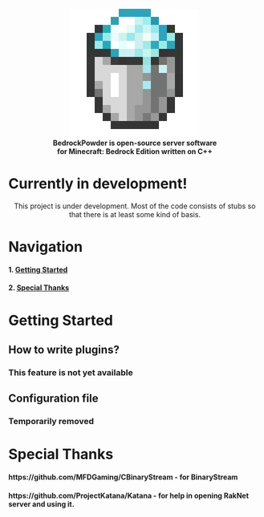 <p align="center">
    <picture>
        <img src="icon.png" loading="eager" alt=""/>
    </picture>
    <br>
    <b>BedrockPowder is open-source server software</b>
    <br>
    <b>for Minecraft: Bedrock Edition written on C++</b>
</p>

<h1>Currently in development!</h1>
    <p align="center">
        This project is under development.  Most of the code consists of stubs so that there is at least some kind of basis.
    </p>


<h1>Navigation</h1>
    <h4>1. <a href=README.md#getting-started>Getting Started</a></h3>
    <h4>2. <a href=README.md#special-thanks>Special Thanks</a></h3>

<h1>Getting Started</h1>
    <h2>How to write plugins?</h3>
        <h3>This feature is not yet available</h2>
    <h2>Configuration file</h2>
        <h3>Temporarily removed</h3>

<h1>Special Thanks</h1>
    <h4>https://github.com/MFDGaming/CBinaryStream - for BinaryStream</h4>
    <h4>https://github.com/ProjectKatana/Katana - for help in opening RakNet server and using it.</h4>
